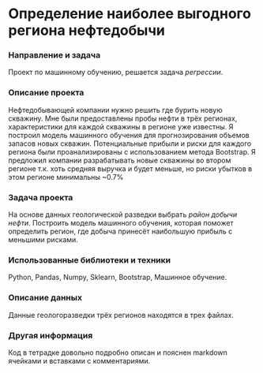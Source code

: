 # Определение наиболее выгодного региона нефтедобычи

### Направление и задача
Проект по машинному обучению, решается задача *регрессии*.

### Описание проекта
Нефтедобывающей компании нужно решить где бурить новую скважину. Мне были предоставлены пробы нефти в трёх регионах, характеристики для каждой скважины в регионе уже известны. Я построил модель машинного обучения для прогнозирования объемов запасов новых скважин. Потенциальные прибыли и риски для каждого региона были проанализированы с использованием метода Bootstrap. Я предложил компании разрабатывать новые скважины во втором регионе т.к. хоть средняя выручка и будет меньше, но риски убытков в этом регионе минимальны ~0.7%

### Задача проекта
На основе данных геологической разведки выбрать *район добычи нефти*. Построить модель машинного обучения, которая поможет определить регион, где добыча принесёт наибольшую прибыль с меньшими рисками.

### Использованные библиотеки и техники
Python, Pandas, Numpy, Sklearn, Bootstrap, Машинное обучение.

### Описание данных
Данные геологоразведки трёх регионов находятся в трех файлах.

### Другая информация
Код в тетрадке довольно подробно описан и пояснен markdown ячейками и вставками с комментариями.
